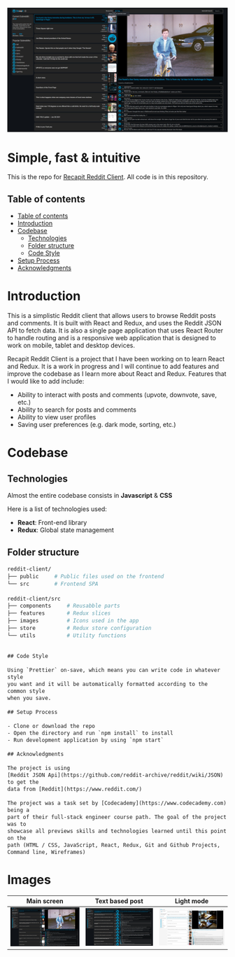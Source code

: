 [![Reddit-Client](./public/images/Preview1.png)](https://github.com/jongreen96/recapit-reddit-client)

# Simple, fast & intuitive

This is the repo for
[Recapit Reddit Client](https://github.com/jongreen96/recapit-reddit-client). All code is in this repository.

## Table of contents

-   [Table of contents](#table-of-contents)
-   [Introduction](#introduction)
-   [Codebase](#codebase)
    -   [Technologies](#technologies)
    -   [Folder structure](#folder-structure)
    -   [Code Style](#code-style)
-   [Setup Process](#setup-process)
-   [Acknowledgments](#acknowledgments)

# Introduction

This is a simplistic Reddit client that allows users to browse Reddit posts and comments. It is built with React and Redux, and uses the Reddit JSON API to fetch data. It is also a single page application that uses React Router to handle routing and is a responsive web application that is designed to work on mobile, tablet and desktop devices.

Recapit Reddit Client is a project that I have been working on to learn React and Redux. It is a work in progress and I will continue to add features and improve the codebase as I learn more about React and Redux. Features that I would like to add include:

-   Ability to interact with posts and comments (upvote, downvote, save, etc.)
-   Ability to search for posts and comments
-   Ability to view user profiles
-   Saving user preferences (e.g. dark mode, sorting, etc.)

# Codebase

## Technologies

Almost the entire codebase consists in **Javascript** & **CSS**

Here is a list of technologies used:

-   **React**: Front-end library
-   **Redux**: Global state management

## Folder structure

```sh
reddit-client/
├── public     # Public files used on the frontend
└── src        # Frontend SPA

reddit-client/src
├── components     # Reusabble parts
├── features       # Redux slices
├── images         # Icons used in the app
├── store          # Redux store configuration
└── utils          # Utility functions
```

```

## Code Style

Using `Prettier` on-save, which means you can write code in whatever style
you want and it will be automatically formatted according to the common style
when you save.

## Setup Process

- Clone or download the repo
- Open the directory and run `npm install` to install
- Run development application by using `npm start`

## Acknowledgments

The project is using
[Reddit JSON Api](https://github.com/reddit-archive/reddit/wiki/JSON) to get the
data from [Reddit](https://www.reddit.com/)

The project was a task set by [Codecademy](https://www.codecademy.com) being a
part of their full-stack engineer course path. The goal of the project was to
showcase all previews skills and technologies learned until this point on the
path (HTML / CSS, JavaScript, React, Redux, Git and Github Projects, 
Command line, Wireframes)
```

# Images
Main screen                      |  Text based post                | Light mode
:-------------------------------:|:-------------------------------:|:-------------------------------:
![](./public/images/Preview1.png)|![](./public/images/Preview2.png)|![](./Public/images/preview3.png)